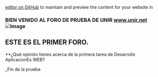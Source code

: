 [editor on GitHub](https://github.com/uansolo/unir/edit/master/index.md) to maintain and preview the content for your website in 


### BIEN VENIDO AL FORO DE PRUEBA DE UNIR www.unir.net  ![Image](https://www.unir.net/wp-content/uploads/2014/10/logo.png)

## ESTE ES EL PRIMER FORO.

**¿Qué opinión tienes acerca de la primera tarea de Desarrollo AplicacionEs WEB?




_Fin de la prueba
